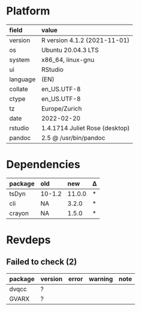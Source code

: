 # Platform

|field    |value                          |
|:--------|:------------------------------|
|version  |R version 4.1.2 (2021-11-01)   |
|os       |Ubuntu 20.04.3 LTS             |
|system   |x86_64, linux-gnu              |
|ui       |RStudio                        |
|language |(EN)                           |
|collate  |en_US.UTF-8                    |
|ctype    |en_US.UTF-8                    |
|tz       |Europe/Zurich                  |
|date     |2022-02-20                     |
|rstudio  |1.4.1714 Juliet Rose (desktop) |
|pandoc   |2.5 @ /usr/bin/pandoc          |

# Dependencies

|package |old    |new    |Δ  |
|:-------|:------|:------|:--|
|tsDyn   |10-1.2 |11.0.0 |*  |
|cli     |NA     |3.2.0  |*  |
|crayon  |NA     |1.5.0  |*  |

# Revdeps

## Failed to check (2)

|package |version |error |warning |note |
|:-------|:-------|:-----|:-------|:----|
|dvqcc   |?       |      |        |     |
|GVARX   |?       |      |        |     |

